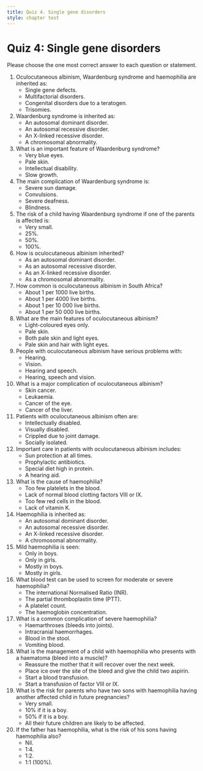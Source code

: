 ```yaml
---
title: Quiz 4. Single gene disorders
style: chapter test
---
```


# Quiz 4: Single gene disorders

Please choose the one most correct answer to each question or statement.

1.	Oculocutaneous albinism, Waardenburg syndrome and haemophilia are inherited as:
	+	Single gene defects.
	-	Multifactorial disorders.
	-	Congenital disorders due to a teratogen.
	-	Trisomies.
2.	Waardenburg syndrome is inherited as:
	+	An autosomal dominant disorder.
	-	An autosomal recessive disorder.
	-	An X-linked recessive disorder.
	-	A chromosomal abnormality.
3.	What is an important feature of Waardenburg syndrome?
	+	Very blue eyes.
	-	Pale skin.
	-	Intellectual disability.
	-	Slow growth.
4.	The main complication of Waardenburg syndrome is:
	-	Severe sun damage.
	-	Convulsions.
	+	Severe deafness.
	-	Blindness.
5.	The risk of a child having Waardenburg syndrome if one of the parents is affected is:
	-	Very small.
	-	25%.
	+	50%.
	-	100%.
6.	How is oculocutaneous albinism inherited?
	-	As an autosomal dominant disorder.
	+	As an autosomal recessive disorder.
	-	As an X-linked recessive disorder.
	-	As a chromosomal abnormality.
7.	How common is oculocutaneous albinism in South Africa?
	-	About 1 per 1000 live births.
	+	About 1 per 4000 live births.
	-	About 1 per 10 000 live births.
	-	About 1 per 50 000 live births.
8.	What are the main features of oculocutaneous albinism?
	-	Light-coloured eyes only.
	-	Pale skin.
	-	Both pale skin and light eyes.
	+	Pale skin and hair with light eyes.
9.	People with oculocutaneous albinism have serious problems with:
	-	Hearing.
	+	Vision.
	-	Hearing and speech.
	-	Hearing, speech and vision.
10.	What is a major complication of oculocutaneous albinism?
	+	Skin cancer.
	-	Leukaemia.
	-	Cancer of the eye.
	-	Cancer of the liver.
11.	Patients with oculocutaneous albinism often are:
	-	Intellectually disabled.
	-	Visually disabled.
	+	Crippled due to joint damage.
	-	Socially isolated.
12.	Important care in patients with oculocutaneous albinism includes:
	+	Sun protection at all times.
	-	Prophylactic antibiotics.
	-	Special diet high in protein.
	-	A hearing aid.
13.	What is the cause of haemophilia?
	-	Too few platelets in the blood.
	+	Lack of normal blood clotting factors VIII or IX.
	-	Too few red cells in the blood.
	-	Lack of vitamin K.
14.	Haemophilia is inherited as:
	-	An autosomal dominant disorder.
	-	An autosomal recessive disorder.
	+	An X-linked recessive disorder.
	-	A chromosomal abnormality.
15.	Mild haemophilia is seen:
	-	Only in boys.
	-	Only in girls.
	+	Mostly in boys.
	-	Mostly in girls.
16.	What blood test can be used to screen for moderate or severe haemophilia?
	-	The international Normalised Ratio (INR).
	+	The partial thromboplastin time (PTT).
	-	A platelet count.
	-	The haemoglobin concentration.
17.	What is a common complication of severe haemophilia?
	+	Haemarthroses (bleeds into joints).
	-	Intracranial haemorrhages.
	-	Blood in the stool.
	-	Vomiting blood.
18.	What is the management of a child with haemophilia who presents with a haematoma (bleed into a muscle)?
	-	Reassure the mother that it will recover over the next week.
	-	Place ice over the site of the bleed and give the child two aspirin.
	-	Start a blood transfusion.
	+	Start a transfusion of factor VIII or IX.
19.	What is the risk for parents who have two sons with haemophilia having another affected child in future pregnancies?
	-	Very small.
	-	10% if it is a boy.
	+	50% if it is a boy.
	-	All their future children are likely to be affected.
20.	If the father has haemophilia, what is the risk of his sons having haemophilia also?
	+	Nil.
	-	1:4.	
	-	1:2.	
	-	1:1 (100%).
